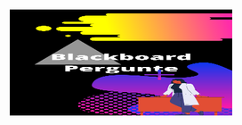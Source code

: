 
<h1 align=center>
<img <img alt="Blackboard" title="Blackboard" src="./assets/Blackboard Pergunte.png" width="400" height="190" />
</h1>